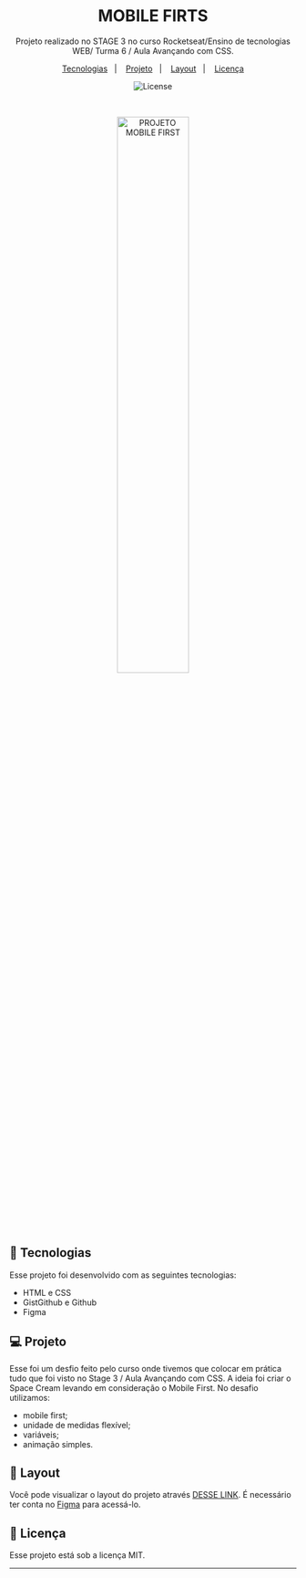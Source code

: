 <h1 align="center"> MOBILE FIRTS </h1>

<p align="center">
Projeto realizado no STAGE 3 no curso Rocketseat/Ensino de tecnologias WEB/ Turma 6 / Aula Avançando com CSS.
</p>

<p align="center">
  <a href="#-tecnologias">Tecnologias</a>&nbsp;&nbsp;&nbsp;|&nbsp;&nbsp;&nbsp;
  <a href="#-projeto">Projeto</a>&nbsp;&nbsp;&nbsp;|&nbsp;&nbsp;&nbsp;
  <a href="#-layout">Layout</a>&nbsp;&nbsp;&nbsp;|&nbsp;&nbsp;&nbsp;
  <a href="#memo-licença">Licença</a>
</p>

<p align="center">
  <img alt="License" src="https://img.shields.io/static/v1?label=license&message=MIT&color=49AA26&labelColor=000000">
</p>

<br>

<p align="center">
  <img alt="PROJETO MOBILE FIRST" src="https://raw.githubusercontent.com/gist/Fabiano2022/32afdba45a9c473b310ba641321bfbc9/raw/002d656594914a4a36e5e0ee6c11b9c6f09c95d7/Imagem%20desafio%20mobile%20first.svg" width="50%">
</p>

## 🚀 Tecnologias

Esse projeto foi desenvolvido com as seguintes tecnologias:

- HTML e CSS
- GistGithub e Github
- Figma


## 💻 Projeto

Esse foi um desfio feito pelo curso onde tivemos que colocar em prática tudo que foi visto no Stage 3 / Aula Avançando com CSS. A ideia foi criar o Space Cream levando em consideração o Mobile First. No desafio utilizamos:

- mobile first;
- unidade de medidas flexível;
- variáveis;
- animação simples.

## 🔖 Layout

Você pode visualizar o layout do projeto através [DESSE LINK](https://www.figma.com/file/RKEavwCmLqdBYYuRLSTpYE/Stage-03---Mobile-First-(Copy)?node-id=0%3A1&t=USJa41wHh7ytyudR-0). É necessário ter conta no [Figma](https://figma.com) para acessá-lo.

## :memo: Licença

Esse projeto está sob a licença MIT.

---
